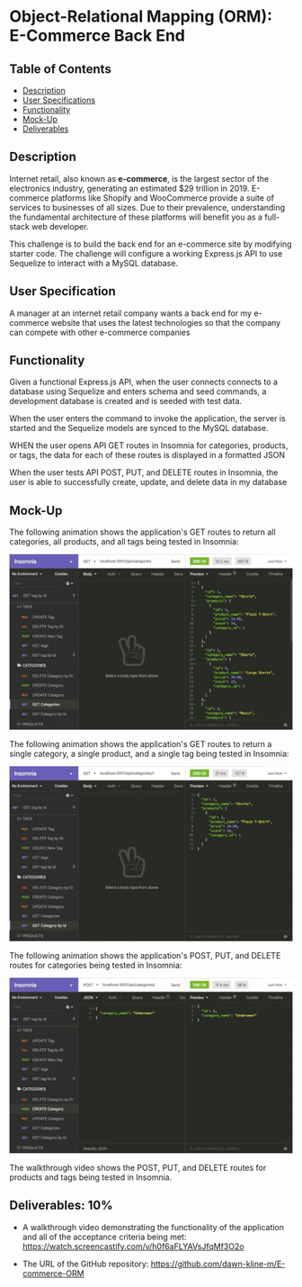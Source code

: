 # Object-Relational Mapping (ORM): E-Commerce Back End

## Table of Contents
- [Description](#description)
- [User Specifications](#user-specifications)
- [Functionality](#functionality)
- [Mock-Up](#mock-up)
- [Deliverables](#deliverables)

## Description

Internet retail, also known as **e-commerce**, is the largest sector of the electronics industry, generating an estimated $29 trillion in 2019. E-commerce platforms like Shopify and WooCommerce provide a suite of services to businesses of all sizes. Due to their prevalence, understanding the fundamental architecture of these platforms will benefit you as a full-stack web developer.

This challenge is to build the back end for an e-commerce site by modifying starter code. The challenge will configure a working Express.js API to use Sequelize to interact with a MySQL database.

## User Specification

A manager at an internet retail company wants a back end for my e-commerce website that uses the latest technologies so that the company can compete with other e-commerce companies

## Functionality

Given a functional Express.js API, when the user connects connects to a database using Sequelize and 
enters schema and seed commands, a development database is created and is seeded with test data.

When the user enters the command to invoke the application, the server is started and the Sequelize models are synced to the MySQL database.

WHEN the user opens API GET routes in Insomnia for categories, products, or tags, the data for each of these routes is displayed in a formatted JSON

When the user tests API POST, PUT, and DELETE routes in Insomnia, the user is able to successfully create, update, and delete data in my database

## Mock-Up

The following animation shows the application's GET routes to return all categories, all products, and all tags being tested in Insomnia:

![In Insomnia, the user tests “GET tags,” “GET Categories,” and “GET All Products.”.](./Assets/13-orm-homework-demo-01.gif)

The following animation shows the application's GET routes to return a single category, a single product, and a single tag being tested in Insomnia:

![In Insomnia, the user tests “GET tag by id,” “GET Category by ID,” and “GET One Product.”](./Assets/13-orm-homework-demo-02.gif)

The following animation shows the application's POST, PUT, and DELETE routes for categories being tested in Insomnia:

![In Insomnia, the user tests “DELETE Category by ID,” “CREATE Category,” and “UPDATE Category.”](./Assets/13-orm-homework-demo-03.gif)

The walkthrough video shows the POST, PUT, and DELETE routes for products and tags being tested in Insomnia.

## Deliverables: 10%

* A walkthrough video demonstrating the functionality of the application and all of the acceptance criteria being met:  https://watch.screencastify.com/v/h0f6aFLYAVsJfqMf3O2o

* The URL of the GitHub repository:  https://github.com/dawn-kline-m/E-commerce-ORM

